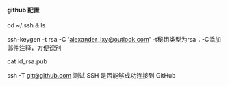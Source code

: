 #### github 配置

cd ~/.ssh & ls

ssh-keygen -t rsa -C 'alexander_lxy@outlook.com'   -t秘钥类型为rsa；-C添加邮件注释，方便识别

cat id_rsa.pub

ssh -T git@github.com 测试 SSH 是否能够成功连接到 GitHub

